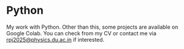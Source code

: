 # Python
My work with Python.
Other than this, some projects are available on Google Colab. You can check from my CV or contact me via rpj2025@physics.du.ac.in if interested.
